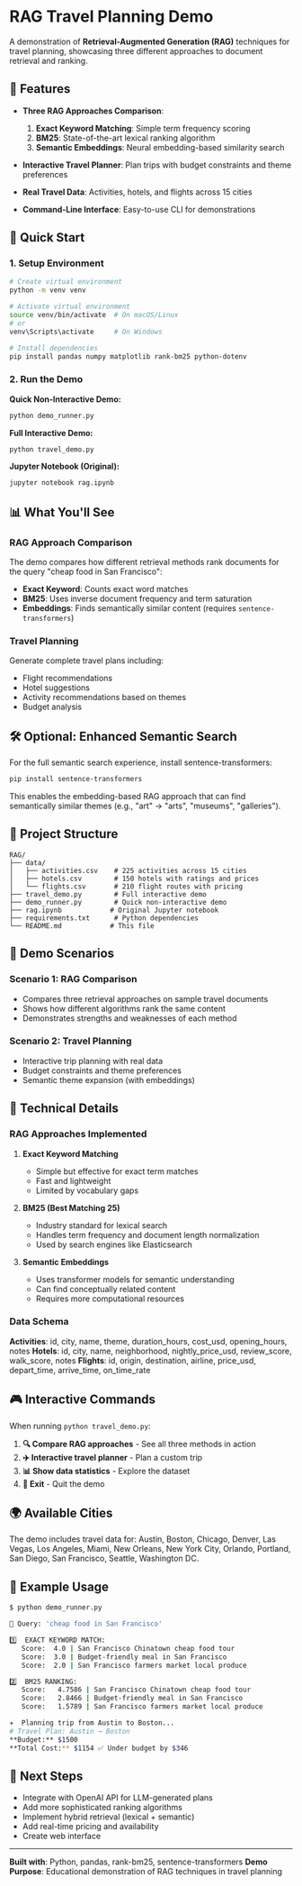 # RAG Travel Planning Demo

A demonstration of **Retrieval-Augmented Generation (RAG)** techniques for travel planning, showcasing three different approaches to document retrieval and ranking.

## 🌟 Features

- **Three RAG Approaches Comparison**:
  1. **Exact Keyword Matching**: Simple term frequency scoring
  2. **BM25**: State-of-the-art lexical ranking algorithm
  3. **Semantic Embeddings**: Neural embedding-based similarity search

- **Interactive Travel Planner**: Plan trips with budget constraints and theme preferences
- **Real Travel Data**: Activities, hotels, and flights across 15 cities
- **Command-Line Interface**: Easy-to-use CLI for demonstrations

## 🚀 Quick Start

### 1. Setup Environment

```bash
# Create virtual environment
python -m venv venv

# Activate virtual environment
source venv/bin/activate  # On macOS/Linux
# or
venv\Scripts\activate     # On Windows

# Install dependencies
pip install pandas numpy matplotlib rank-bm25 python-dotenv
```

### 2. Run the Demo

**Quick Non-Interactive Demo:**
```bash
python demo_runner.py
```

**Full Interactive Demo:**
```bash
python travel_demo.py
```

**Jupyter Notebook (Original):**
```bash
jupyter notebook rag.ipynb
```

## 📊 What You'll See

### RAG Approach Comparison
The demo compares how different retrieval methods rank documents for the query "cheap food in San Francisco":

- **Exact Keyword**: Counts exact word matches
- **BM25**: Uses inverse document frequency and term saturation
- **Embeddings**: Finds semantically similar content (requires `sentence-transformers`)

### Travel Planning
Generate complete travel plans including:
- Flight recommendations
- Hotel suggestions
- Activity recommendations based on themes
- Budget analysis

## 🛠 Optional: Enhanced Semantic Search

For the full semantic search experience, install sentence-transformers:

```bash
pip install sentence-transformers
```

This enables the embedding-based RAG approach that can find semantically similar themes (e.g., "art" → "arts", "museums", "galleries").

## 📁 Project Structure

```
RAG/
├── data/
│   ├── activities.csv    # 225 activities across 15 cities
│   ├── hotels.csv        # 150 hotels with ratings and prices
│   └── flights.csv       # 210 flight routes with pricing
├── travel_demo.py        # Full interactive demo
├── demo_runner.py        # Quick non-interactive demo
├── rag.ipynb            # Original Jupyter notebook
├── requirements.txt      # Python dependencies
└── README.md            # This file
```

## 🎯 Demo Scenarios

### Scenario 1: RAG Comparison
- Compares three retrieval approaches on sample travel documents
- Shows how different algorithms rank the same content
- Demonstrates strengths and weaknesses of each method

### Scenario 2: Travel Planning
- Interactive trip planning with real data
- Budget constraints and theme preferences
- Semantic theme expansion (with embeddings)

## 🔧 Technical Details

### RAG Approaches Implemented

1. **Exact Keyword Matching**
   - Simple but effective for exact term matches
   - Fast and lightweight
   - Limited by vocabulary gaps

2. **BM25 (Best Matching 25)**
   - Industry standard for lexical search
   - Handles term frequency and document length normalization
   - Used by search engines like Elasticsearch

3. **Semantic Embeddings**
   - Uses transformer models for semantic understanding
   - Can find conceptually related content
   - Requires more computational resources

### Data Schema

**Activities**: id, city, name, theme, duration_hours, cost_usd, opening_hours, notes
**Hotels**: id, city, name, neighborhood, nightly_price_usd, review_score, walk_score, notes
**Flights**: id, origin, destination, airline, price_usd, depart_time, arrive_time, on_time_rate

## 🎮 Interactive Commands

When running `python travel_demo.py`:

1. **🔍 Compare RAG approaches** - See all three methods in action
2. **✈️ Interactive travel planner** - Plan a custom trip
3. **📊 Show data statistics** - Explore the dataset
4. **🚪 Exit** - Quit the demo

## 🌍 Available Cities

The demo includes travel data for: Austin, Boston, Chicago, Denver, Las Vegas, Los Angeles, Miami, New Orleans, New York City, Orlando, Portland, San Diego, San Francisco, Seattle, Washington DC.

## 📝 Example Usage

```bash
$ python demo_runner.py

🔎 Query: 'cheap food in San Francisco'

1️⃣  EXACT KEYWORD MATCH:
   Score:  4.0 | San Francisco Chinatown cheap food tour
   Score:  3.0 | Budget-friendly meal in San Francisco
   Score:  2.0 | San Francisco farmers market local produce

2️⃣  BM25 RANKING:
   Score:   4.7586 | San Francisco Chinatown cheap food tour
   Score:   2.8466 | Budget-friendly meal in San Francisco
   Score:   1.5789 | San Francisco farmers market local produce

✈️  Planning trip from Austin to Boston...
# Travel Plan: Austin → Boston
**Budget:** $1500
**Total Cost:** $1154 ✅ Under budget by $346
```

## 🔮 Next Steps

- Integrate with OpenAI API for LLM-generated plans
- Add more sophisticated ranking algorithms
- Implement hybrid retrieval (lexical + semantic)
- Add real-time pricing and availability
- Create web interface

---

**Built with**: Python, pandas, rank-bm25, sentence-transformers
**Demo Purpose**: Educational demonstration of RAG techniques in travel planning